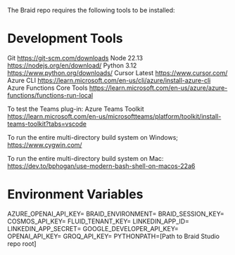 The Braid repo requires the following tools to be installed:

# Development Tools #
Git https://git-scm.com/downloads
Node 22.13 https://nodejs.org/en/download/
Python 3.12 https://www.python.org/downloads/
Cursor Latest https://www.cursor.com/
Azure CLI https://learn.microsoft.com/en-us/cli/azure/install-azure-cli
Azure Functions Core Tools https://learn.microsoft.com/en-us/azure/azure-functions/functions-run-local

To test the Teams plug-in:
Azure Teams Toolkit https://learn.microsoft.com/en-us/microsoftteams/platform/toolkit/install-teams-toolkit?tabs=vscode

To run the entire multi-directory build system on Windows; 
https://www.cygwin.com/

To run the entire multi-directory build system on Mac:
https://dev.to/bphogan/use-modern-bash-shell-on-macos-22a6 

# Environment Variables #
AZURE_OPENAI_API_KEY=
BRAID_ENVIRONMENT=
BRAID_SESSION_KEY=
COSMOS_API_KEY=
FLUID_TENANT_KEY=
LINKEDIN_APP_ID=
LINKEDIN_APP_SECRET=
GOOGLE_DEVELOPER_API_KEY=
OPENAI_API_KEY=
GROQ_API_KEY=
PYTHONPATH=[Path to Braid Studio repo root]
